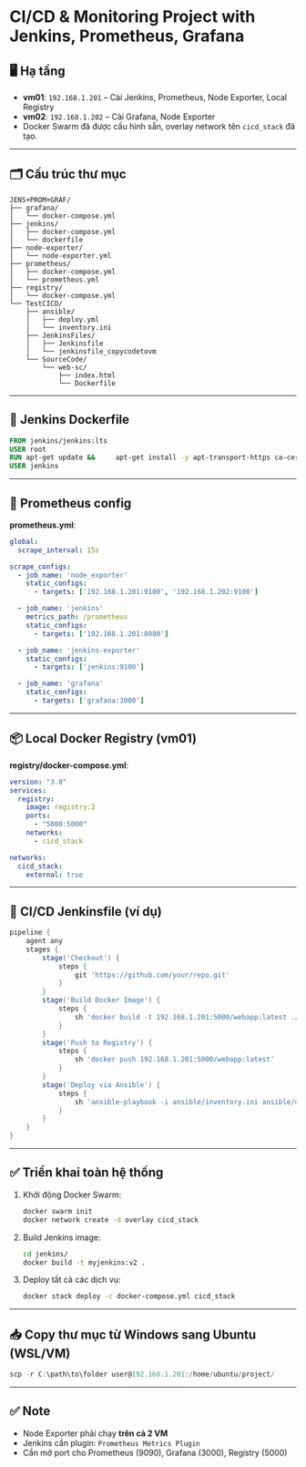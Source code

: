 
# CI/CD & Monitoring Project with Jenkins, Prometheus, Grafana

## 🖥️ Hạ tầng

- **vm01**: `192.168.1.201` – Cài Jenkins, Prometheus, Node Exporter, Local Registry
- **vm02**: `192.168.1.202` – Cài Grafana, Node Exporter
- Docker Swarm đã được cấu hình sẵn, overlay network tên `cicd_stack` đã tạo.

---

## 🗂️ Cấu trúc thư mục

```
JENS+PROM+GRAF/
├── grafana/
│   └── docker-compose.yml
├── jenkins/
│   ├── docker-compose.yml
│   └── dockerfile
├── node-exporter/
│   └── node-exporter.yml
├── prometheus/
│   ├── docker-compose.yml
│   └── prometheus.yml
├── registry/
│   └── docker-compose.yml
└── TestCICD/
    ├── ansible/
    │   ├── deploy.yml
    │   └── inventory.ini
    ├── JenkinsFiles/
    │   ├── Jenkinsfile
    │   └── jenkinsfile_copycodetovm
    └── SourceCode/
        └── web-sc/
            ├── index.html
            └── Dockerfile
```

---

## 🧱 Jenkins Dockerfile

```dockerfile
FROM jenkins/jenkins:lts
USER root
RUN apt-get update &&     apt-get install -y apt-transport-https ca-certificates curl gnupg software-properties-common gnupg2 lsb-release &&     curl -fsSL https://download.docker.com/linux/debian/gpg | gpg --dearmor -o /usr/share/keyrings/docker-archive-keyring.gpg &&     echo "deb [arch=amd64 signed-by=/usr/share/keyrings/docker-archive-keyring.gpg] https://download.docker.com/linux/debian $(lsb_release -cs) stable" > /etc/apt/sources.list.d/docker.list &&     apt-get update &&     apt-get install -y docker-ce-cli python3 python3-pip unzip wget openssh-client &&     pip3 install ansible --break-system-packages &&     wget https://releases.hashicorp.com/terraform/1.6.6/terraform_1.6.6_linux_amd64.zip &&     unzip terraform_1.6.6_linux_amd64.zip -d /usr/local/bin &&     rm terraform_1.6.6_linux_amd64.zip &&     ssh-keygen -t rsa -b 4096 -N "" -f /var/jenkins_home/.ssh/id_rsa &&     cat /var/jenkins_home/.ssh/id_rsa.pub > /var/jenkins_home/.ssh/authorized_keys &&     chmod 700 /var/jenkins_home/.ssh &&     chmod 600 /var/jenkins_home/.ssh/id_rsa &&     chmod 644 /var/jenkins_home/.ssh/id_rsa.pub /var/jenkins_home/.ssh/authorized_keys &&     apt-get clean && rm -rf /var/lib/apt/lists/*
USER jenkins
```

---

## 🔧 Prometheus config

**prometheus.yml**:

```yaml
global:
  scrape_interval: 15s

scrape_configs:
  - job_name: 'node_exporter'
    static_configs:
      - targets: ['192.168.1.201:9100', '192.168.1.202:9100']

  - job_name: 'jenkins'
    metrics_path: /prometheus
    static_configs:
      - targets: ['192.168.1.201:8080']

  - job_name: 'jenkins-exporter'
    static_configs:
      - targets: ['jenkins:9100']

  - job_name: 'grafana'
    static_configs:
      - targets: ['grafana:3000']
```

---

## 📦 Local Docker Registry (vm01)

**registry/docker-compose.yml**:

```yaml
version: "3.8"
services:
  registry:
    image: registry:2
    ports:
      - "5000:5000"
    networks:
      - cicd_stack

networks:
  cicd_stack:
    external: true
```

---

## 🚀 CI/CD Jenkinsfile (ví dụ)

```groovy
pipeline {
    agent any
    stages {
        stage('Checkout') {
            steps {
                git 'https://github.com/your/repo.git'
            }
        }
        stage('Build Docker Image') {
            steps {
                sh 'docker build -t 192.168.1.201:5000/webapp:latest ./SourceCode/web-sc'
            }
        }
        stage('Push to Registry') {
            steps {
                sh 'docker push 192.168.1.201:5000/webapp:latest'
            }
        }
        stage('Deploy via Ansible') {
            steps {
                sh 'ansible-playbook -i ansible/inventory.ini ansible/deploy.yml'
            }
        }
    }
}
```

---

## ✅ Triển khai toàn hệ thống

1. Khởi động Docker Swarm:  
   ```bash
   docker swarm init
   docker network create -d overlay cicd_stack
   ```

2. Build Jenkins image:
   ```bash
   cd jenkins/
   docker build -t myjenkins:v2 .
   ```

3. Deploy tất cả các dịch vụ:
   ```bash
   docker stack deploy -c docker-compose.yml cicd_stack
   ```

---

## 📥 Copy thư mục từ Windows sang Ubuntu (WSL/VM)

```powershell
scp -r C:\path\to\folder user@192.168.1.201:/home/ubuntu/project/
```

---

## ✅ Note

- Node Exporter phải chạy **trên cả 2 VM**
- Jenkins cần plugin: `Prometheus Metrics Plugin`
- Cần mở port cho Prometheus (9090), Grafana (3000), Registry (5000)

